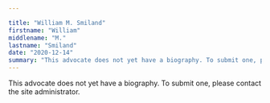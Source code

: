 ```yaml
---

title: "William M. Smiland"
firstname: "William"
middlename: "M."
lastname: "Smiland"
date: "2020-12-14"
summary: "This advocate does not yet have a biography. To submit one, please contact the site administrator."
---
```

This advocate does not yet have a biography. To submit one, please contact the site administrator.

